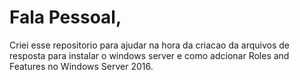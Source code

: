 # Fala Pessoal,
Criei esse repositorio para ajudar na hora da criacao da arquivos de resposta para instalar o windows server e como adcionar
 Roles and Features no Windows Server 2016.
